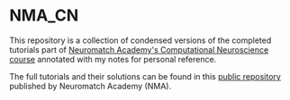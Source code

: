 # NMA_CN
This repository is a collection of condensed versions of the completed tutorials part of 
[Neuromatch Academy's Computational Neuroscience course](https://compneuro.neuromatch.io/tutorials/intro.html) annotated with my notes for personal reference.

The full tutorials and their solutions can be found in this [public repository](https://github.com/NeuromatchAcademy/course-content) published by Neuromatch
Academy (NMA).
